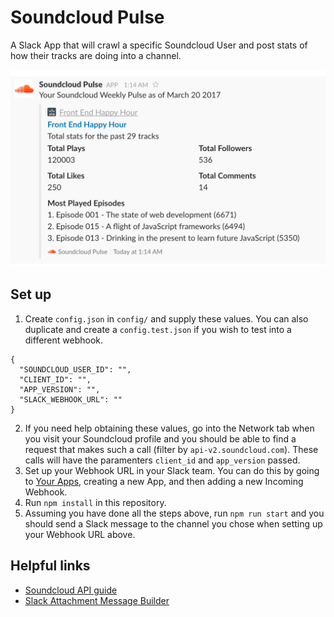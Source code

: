 # Soundcloud Pulse
A Slack App that will crawl a specific Soundcloud User and post stats of how their tracks are doing into a channel.

<img src="https://raw.githubusercontent.com/augbog/slack-soundcloud-pulse/master/soundcloud-pulse-example.png" alt="Slack Soundcloud Pulse example post" />

## Set up

1. Create `config.json` in `config/` and supply these values. You can also duplicate and create a `config.test.json` if you wish to test into a different webhook.

```
{
  "SOUNDCLOUD_USER_ID": "",
  "CLIENT_ID": "",
  "APP_VERSION": "",
  "SLACK_WEBHOOK_URL": ""
}
```

2. If you need help obtaining these values, go into the Network tab when you visit your Soundcloud profile and you should be able to find a request that makes such a call (filter by `api-v2.soundcloud.com`). These calls will have the paramenters `client_id` and `app_version` passed.
3. Set up your Webhook URL in your Slack team. You can do this by going to [Your Apps](https://api.slack.com/apps), creating a new App, and then adding a new Incoming Webhook.
4. Run `npm install` in this repository.
5. Assuming you have done all the steps above, run `npm run start` and you should send a Slack message to the channel you chose when setting up your Webhook URL above.


## Helpful links
* [Soundcloud API guide](https://developers.soundcloud.com/docs/api/reference)
* [Slack Attachment Message Builder](https://api.slack.com/docs/messages/builder)
